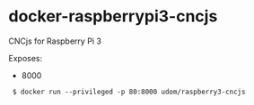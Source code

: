# docker-raspberrypi3-cncjs

CNCjs for Raspberry Pi 3

Exposes:
- 8000

```
 $ docker run --privileged -p 80:8000 udom/raspberry3-cncjs
```
